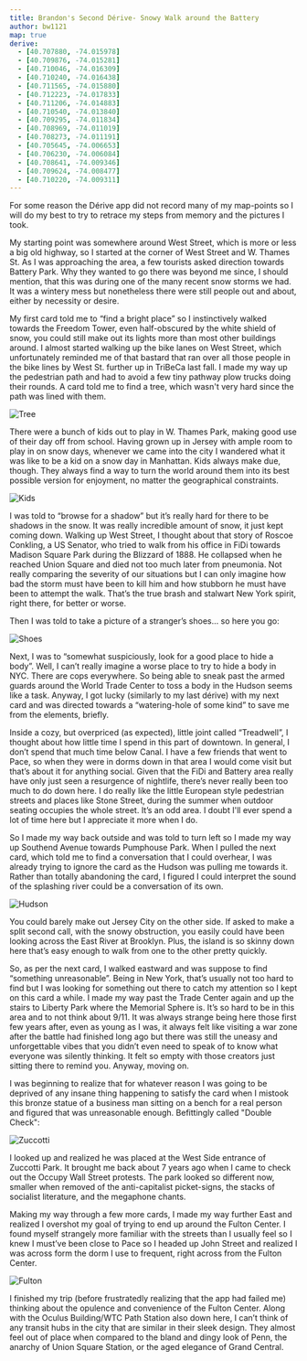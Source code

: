 ```yaml
---
title: Brandon's Second Dérive- Snowy Walk around the Battery
author: bw1121
map: true
derive:
  - [40.707880, -74.015978]
  - [40.709876, -74.015281]
  - [40.710046, -74.016309]
  - [40.710240, -74.016438]
  - [40.711565, -74.015880]
  - [40.712223, -74.017833]
  - [40.711206, -74.014883]
  - [40.710540, -74.013840]
  - [40.709295, -74.011834]
  - [40.708969, -74.011019]
  - [40.708273, -74.011191]
  - [40.705645, -74.006653]
  - [40.706230, -74.006084]
  - [40.708641, -74.009346]
  - [40.709624, -74.008477]
  - [40.710220, -74.009311]
---
```

For some reason the Dérive app did not record many of my map-points so I will do my best to try to retrace my steps from memory and the pictures I took.

My starting point was somewhere around West Street, which is more or less a big old highway, so I started at the corner of West Street and W. Thames St. As I was approaching the area, a few tourists asked direction towards Battery Park. Why they wanted to go there was beyond me since, I should mention, that this was during one of the many recent snow storms we had. It was a wintery mess but nonetheless there were still people out and about, either by necessity or desire.

My first card told me to “find a bright place” so I instinctively walked towards the Freedom Tower, even half-obscured by the white shield of snow, you could still make out its lights more than most other buildings around. I almost started walking up the bike lanes on West Street, which unfortunately reminded me of that bastard that ran over all those people in the bike lines by West St. further up in TriBeCa last fall. I made my way up the pedestrian path and had to avoid a few tiny pathway plow trucks doing their rounds. A card told me to find a tree, which wasn't very hard since the path was lined with them.

![Tree](https://i.imgur.com/IQuO1nE.jpg)

There were a bunch of kids out to play in W. Thames Park, making good use of their day off from school. Having grown up in Jersey with ample room to play in on snow days, whenever we came into the city I wandered what it was like to be a kid on a snow day in Manhattan. Kids always make due, though. They always find a way to turn the world around them into its best possible version for enjoyment, no matter the geographical constraints.

![Kids](https://i.imgur.com/2vNLJDc.jpg)

I was told to “browse for a shadow” but it’s really hard for there to be shadows in the snow. It was really incredible amount of snow, it just kept coming down. Walking up West Street, I thought about that story of Roscoe Conkling, a US Senator, who tried to walk from his office in FiDi towards Madison Square Park during the Blizzard of 1888. He collapsed when he reached Union Square and died not too much later from pneumonia. Not really comparing the severity of our situations but I can only imagine how bad the storm must have been to kill him and how stubborn he must have been to attempt the walk. That’s the true brash and stalwart New York spirit, right there, for better or worse.

Then I was told to take a picture of a stranger’s shoes… so here you go:

![Shoes](https://i.imgur.com/UHhT0gE.jpg)

Next, I was to “somewhat suspiciously, look for a good place to hide a body”. Well, I can’t really imagine a worse place to try to hide a body in NYC. There are cops everywhere. So being able to sneak past the armed guards around the World Trade Center to toss a body in the Hudson seems like a task. Anyway, I got lucky (similarly to my last dérive) with my next card and was directed towards a “watering-hole of some kind” to save me from the elements, briefly.

Inside a cozy, but overpriced (as expected), little joint called “Treadwell”, I thought about how little time I spend in this part of downtown. In general, I don’t spend that much time below Canal. I have a few friends that went to Pace, so when they were in dorms down in that area I would come visit but that’s about it for anything social. Given that the FiDi and Battery area really have only just seen a resurgence of nightlife, there’s never really been too much to do down here. I do really like the little European style pedestrian streets and places like Stone Street, during the summer when outdoor seating occupies the whole street. It’s an odd area. I doubt I'll ever spend a lot of time here but I appreciate it more when I do.

So I made my way back outside and was told to turn left so I made my way up Southend Avenue towards Pumphouse Park. When I pulled the next card, which told me to find a conversation that I could overhear, I was already trying to ignore the card as the Hudson was pulling me towards it. Rather than totally abandoning the card, I figured I could interpret the sound of the splashing river could be a conversation of its own.

![Hudson](https://i.imgur.com/ZxUBAQm.jpg)

You could barely make out Jersey City on the other side. If asked to make a split second call, with the snowy obstruction, you easily could have been looking across the East River at Brooklyn. Plus, the island is so skinny down here that’s easy enough to walk from one to the other pretty quickly.

So, as per the next card, I walked eastward and was suppose to find “something unreasonable”. Being in New York, that’s usually not too hard to find but I was looking for something out there to catch my attention so I kept on this card a while. I made my way past the Trade Center again and up the stairs to Liberty Park where the Memorial Sphere is. It’s so hard to be in this area and to not think about 9/11. It was always strange being here those first few years after, even as young as I was, it always felt like visiting a war zone after the battle had finished long ago but there was still the uneasy and unforgettable vibes that you didn’t even need to speak of to know what everyone was silently thinking. It felt so empty with those creators just sitting there to remind you. Anyway, moving on.

I was beginning to realize that for whatever reason I was going to be deprived of any insane thing happening to satisfy the card when I mistook this bronze statue of a business man sitting on a bench for a real person and figured that was unreasonable enough. Befittingly called "Double Check":

![Zuccotti](https://i.imgur.com/ULgPIrd.jpg)

I looked up and realized he was placed at the West Side entrance of Zuccotti Park. It brought me back about 7 years ago when I came to check out the Occupy Wall Street protests. The park looked so different now, smaller when removed of the anti-capitalist picket-signs, the stacks of socialist literature, and the megaphone chants.

Making my way through a few more cards, I made my way further East and realized I overshot my goal of trying to end up around the Fulton Center. I found myself strangely more familiar with the streets than I usually feel so I knew I must’ve been close to Pace so I headed up John Street and realized I was across form the dorm I use to frequent, right across from the Fulton Center.

![Fulton](https://i.imgur.com/r2MrL68.jpg)

I finished my trip (before frustratedly realizing that the app had failed me) thinking about the opulence and convenience of the Fulton Center. Along with the Oculus Building/WTC Path Station also down here, I can’t think of any transit hubs in the city that are similar in their sleek design. They almost feel out of place when compared to the bland and dingy look of Penn, the anarchy of Union Square Station, or the aged elegance of Grand Central.
